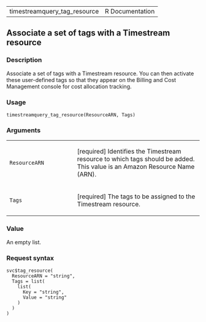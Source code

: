 <table style="width: 100%;">
<tbody>
<tr class="odd">
<td>timestreamquery_tag_resource</td>
<td style="text-align: right;">R Documentation</td>
</tr>
</tbody>
</table>

## Associate a set of tags with a Timestream resource

### Description

Associate a set of tags with a Timestream resource. You can then
activate these user-defined tags so that they appear on the Billing and
Cost Management console for cost allocation tracking.

### Usage

    timestreamquery_tag_resource(ResourceARN, Tags)

### Arguments

<table>
<colgroup>
<col style="width: 35%" />
<col style="width: 65%" />
</colgroup>
<tbody>
<tr class="odd">
<td><code
id="timestreamquery_tag_resource_:_ResourceARN">ResourceARN</code></td>
<td><p>[required] Identifies the Timestream resource to which tags
should be added. This value is an Amazon Resource Name (ARN).</p></td>
</tr>
<tr class="even">
<td><code id="timestreamquery_tag_resource_:_Tags">Tags</code></td>
<td><p>[required] The tags to be assigned to the Timestream
resource.</p></td>
</tr>
</tbody>
</table>

### Value

An empty list.

### Request syntax

    svc$tag_resource(
      ResourceARN = "string",
      Tags = list(
        list(
          Key = "string",
          Value = "string"
        )
      )
    )

